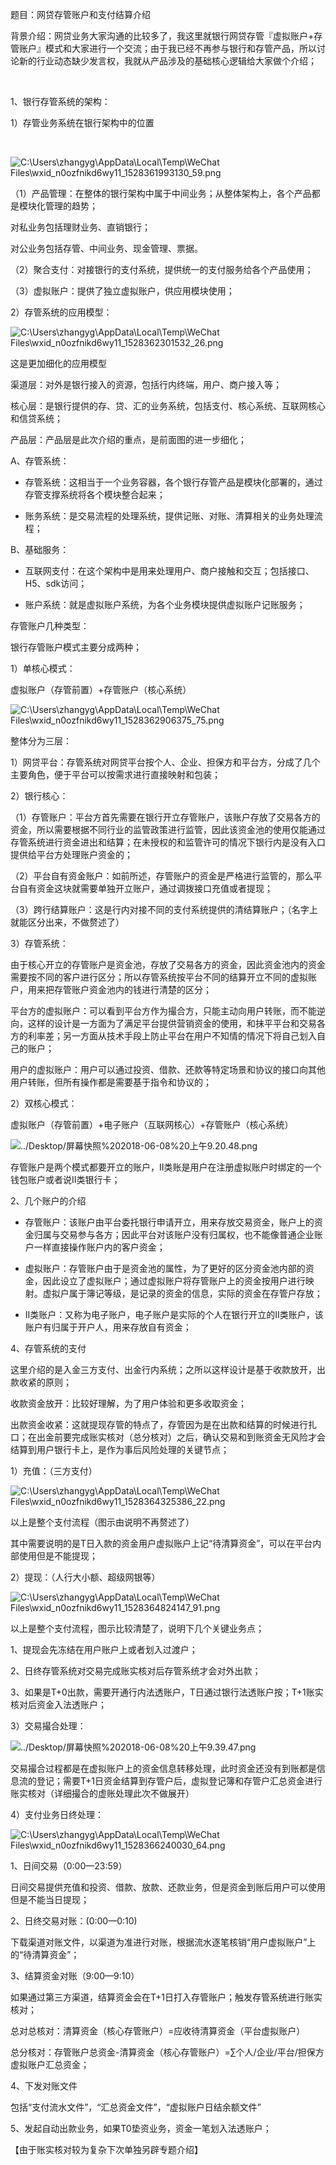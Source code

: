 题目：网贷存管账户和支付结算介绍

背景介绍：网贷业务大家沟通的比较多了，我这里就银行网贷存管『虚拟账户+存管账户』模式和大家进行一个交流；由于我已经不再参与银行和存管产品，所以讨论新的行业动态缺少发言权，我就从产品涉及的基础核心逻辑给大家做个介绍；

 

1、银行存管系统的架构：

1）存管业务系统在银行架构中的位置

 

![C:\\Users\\zhangyg\\AppData\\Local\\Temp\\WeChat Files\\wxid_n0ozfnikd6wy11_1528361993130_59.png](media/f4706e8b36632f60e5176bce0b2adbe1.png)

（1）产品管理：在整体的银行架构中属于中间业务；从整体架构上，各个产品都是模块化管理的趋势；

对私业务包括理财业务、直销银行；

对公业务包括存管、中间业务、现金管理、票据。

（2）聚合支付：对接银行的支付系统，提供统一的支付服务给各个产品使用；

（3）虚拟账户：提供了独立虚拟账户，供应用模块使用；

2）存管系统的应用模型：

![C:\\Users\\zhangyg\\AppData\\Local\\Temp\\WeChat Files\\wxid_n0ozfnikd6wy11_1528362301532_26.png](media/e9687596340dcffb5770f8568a5883a1.png)

这是更加细化的应用模型

渠道层：对外是银行接入的资源，包括行内终端，用户、商户接入等；

核心层：是银行提供的存、贷、汇的业务系统，包括支付、核心系统、互联网核心和信贷系统；

产品层：产品层是此次介绍的重点，是前面图的进一步细化；

A、存管系统：

-   存管系统：这相当于一个业务容器，各个银行存管产品是模块化部署的，通过存管支撑系统将各个模块整合起来；

-   账务系统：是交易流程的处理系统，提供记账、对账、清算相关的业务处理流程；

B、基础服务：

-   互联网支付：在这个架构中是用来处理用户、商户接触和交互；包括接口、H5、sdk访问；

-   账户系统：就是虚拟账户系统，为各个业务模块提供虚拟账户记账服务；

存管账户几种类型：

银行存管账户模式主要分成两种；

1）单核心模式：

虚拟账户（存管前置）+存管账户（核心系统）

![C:\\Users\\zhangyg\\AppData\\Local\\Temp\\WeChat Files\\wxid_n0ozfnikd6wy11_1528362906375_75.png](media/62e31066456cd158e381437cb62f556d.png)

整体分为三层：

1）网贷平台：存管系统对网贷平台按个人、企业、担保方和平台方，分成了几个主要角色，便于平台可以按需求进行直接映射和包装；

2）银行核心：

（1）存管账户：平台方首先需要在银行开立存管账户，该账户存放了交易各方的资金，所以需要根据不同行业的监管政策进行监管，因此该资金池的使用仅能通过存管系统进行资金进出和结算；在未授权的和监管许可的情况下银行内是没有入口提供给平台方处理账户资金的；

（2）平台自有资金账户：如前所述，存管账户的资金是严格进行监管的，那么平台自有资金这块就需要单独开立账户，通过调拨接口充值或者提现；

（3）跨行结算账户：这是行内对接不同的支付系统提供的清结算账户；（名字上就能区分出来，不做赘述了）

3）存管系统：

由于核心开立的存管账户是资金池，存放了交易各方的资金，因此资金池内的资金需要按不同的客户进行区分；所以存管系统按平台不同的结算开立不同的虚拟账户，用来把存管账户资金池内的钱进行清楚的区分；

平台方的虚拟账户：可以看到平台方作为撮合方，只能主动向用户转账，而不能逆向，这样的设计是一方面为了满足平台提供营销资金的使用，和抹平平台和交易各方的利率差；另一方面从技术手段上防止平台在用户不知情的情况下将自己划入自己的账户；

用户的虚拟账户：用户可以通过投资、借款、还款等特定场景和协议的接口向其他用户转账，但所有操作都是需要基于指令和协议的；

2）双核心模式：

虚拟账户（存管前置）+电子账户（互联网核心）+存管账户（核心系统）

![../Desktop/屏幕快照%202018-06-08%20上午9.20.48.png](media/51eba4b552dce661e98ca0906bc90532.png)

存管账户是两个模式都要开立的账户，II类账是用户在注册虚拟账户时绑定的一个钱包账户或者说II类银行卡；

2、几个账户的介绍

-   存管账户：该账户由平台委托银行申请开立，用来存放交易资金，账户上的资金归属与交易参与各方；因此平台对该账户没有归属权，也不能像普通企业账户一样直接操作账户内的客户资金；

-   虚拟账户：存管账户由于是资金池的属性，为了更好的区分资金池内部的资金，因此设立了虚拟账户；通过虚拟账户将存管账户上的资金按用户进行映射。虚拟户属于簿记等级，是记录的资金的信息，实际的资金在存管户存放；

-   II类账户：又称为电子账户，电子账户是实际的个人在银行开立的II类账户，该账户有归属于开户人，用来存放自有资金；

4、存管系统的支付

这里介绍的是入金三方支付、出金行内系统；之所以这样设计是基于收款放开，出款收紧的原则；

收款资金放开：比较好理解，为了用户体验和更多收取资金；

出款资金收紧：这就提现存管的特点了，存管因为是在出款和结算的时候进行扎口；在出金前要完成账实核对（总分核对）之后，确认交易和到账资金无风险才会结算到用户银行卡上，是作为事后风险处理的关键节点；

1）充值：（三方支付）

![C:\\Users\\zhangyg\\AppData\\Local\\Temp\\WeChat Files\\wxid_n0ozfnikd6wy11_1528364325386_22.png](media/fff95a111a81dfbc7f0ce383632f902e.png)

以上是整个支付流程（图示由说明不再赘述了）

其中需要说明的是T日入款的资金用户虚拟账户上记“待清算资金”，可以在平台内部使用但是不能提现；

2）提现：（人行大小额、超级网银等）

![C:\\Users\\zhangyg\\AppData\\Local\\Temp\\WeChat Files\\wxid_n0ozfnikd6wy11_1528364824147_91.png](media/a246bb596c2b4ebd655e39d183344802.png)

以上是整个支付流程，图示比较清楚了，说明下几个关键业务点；

1、提现会先冻结在用户账户上或者划入过渡户；

2、日终存管系统对交易完成账实核对后存管系统才会对外出款；

3、如果是T+0出款，需要开通行内法透账户，T日通过银行法透账户按；T+1账实核对后资金入法透账户；

3）交易撮合处理：

![../Desktop/屏幕快照%202018-06-08%20上午9.39.47.png](media/a10902c783ce9fa3c897fbab0975093d.png)

交易撮合过程都是在虚拟账户上的资金信息转移处理，此时资金还没有到账都是信息流的登记；需要T+1日资金结算到存管户后，虚拟登记簿和存管户汇总资金进行账实核对（详细撮合的虚账处理此次不做展开）

4）支付业务日终处理：

![C:\\Users\\zhangyg\\AppData\\Local\\Temp\\WeChat Files\\wxid_n0ozfnikd6wy11_1528366240030_64.png](media/a4fd2a551a3b7b1ed592659d8670d188.png)

1、日间交易（0:00—23:59）

日间交易提供充值和投资、借款、放款、还款业务，但是资金到账后用户可以使用但是不能当日提现；

2、日终交易对账：(0:00—0:10)

下载渠道对账文件，以渠道为准进行对账，根据流水逐笔核销“用户虚拟账户”上的“待清算资金”；

3、结算资金对账（9:00—9:10）

如果通过第三方渠道，结算资金会在T+1日打入存管账户；触发存管系统进行账实核对；

总对总核对：清算资金（核心存管账户）=应收待清算资金（平台虚拟账户）

总分核对：存管账户总资金-清算资金（核心存管账户）=∑个人/企业/平台/担保方虚拟账户汇总资金；

4、下发对账文件

包括“支付流水文件”，“汇总资金文件”，“虚拟账户日结余额文件”

5、发起自动出款业务，如果T0垫资业务，资金一笔划入法透账户；

【由于账实核对较为复杂下次单独另辟专题介绍】
